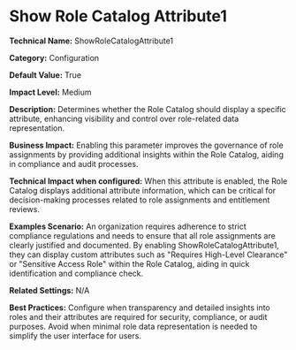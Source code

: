 # Show Role Catalog Attribute1

**Technical Name:** ShowRoleCatalogAttribute1

**Category:** Configuration

**Default Value:** True

**Impact Level:** Medium

**Description:** Determines whether the Role Catalog should display a specific attribute, enhancing visibility and control over role-related data representation.

**Business Impact:** Enabling this parameter improves the governance of role assignments by providing additional insights within the Role Catalog, aiding in compliance and audit processes.

**Technical Impact when configured:** When this attribute is enabled, the Role Catalog displays additional attribute information, which can be critical for decision-making processes related to role assignments and entitlement reviews.

**Examples Scenario:** An organization requires adherence to strict compliance regulations and needs to ensure that all role assignments are clearly justified and documented. By enabling ShowRoleCatalogAttribute1, they can display custom attributes such as "Requires High-Level Clearance" or "Sensitive Access Role" within the Role Catalog, aiding in quick identification and compliance check.

**Related Settings:** N/A

**Best Practices:** Configure when transparency and detailed insights into roles and their attributes are required for security, compliance, or audit purposes. Avoid when minimal role data representation is needed to simplify the user interface for users.